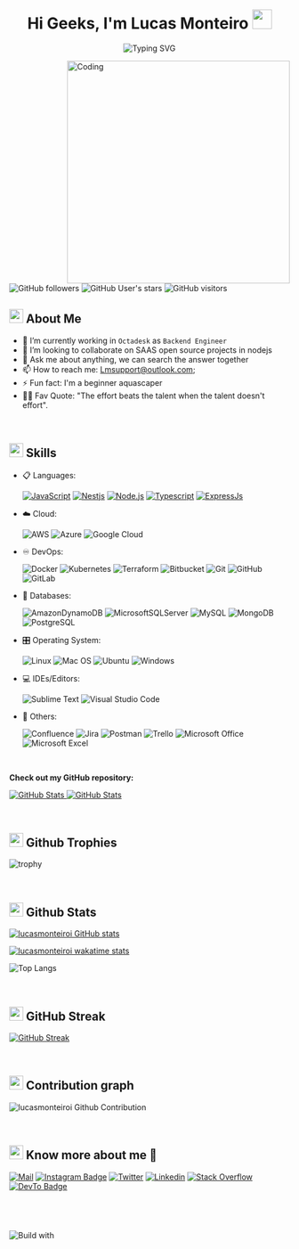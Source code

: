 <h1 align="center">Hi Geeks, I'm Lucas Monteiro <img src="https://media.giphy.com/media/hvRJCLFzcasrR4ia7z/giphy.gif" width="35"></h1>


<div align="center">
  
![Typing SVG](https://readme-typing-svg.herokuapp.com?font=ROBOT&size=25&color=39FF14&background=000000&center=true&vCenter=true&width=490&lines=%3E+Welcome+to+my+GitHub+profile...!)

</div>

<img align="right" alt="Coding" width="400" src="https://media.giphy.com/media/evEgbkGON3VJ2YrGjM/giphy.gif">

![GitHub followers](https://img.shields.io/github/followers/lucasmonteiroi?style=social) 
![GitHub User's stars](https://img.shields.io/github/stars/lucasmonteiroi?style=social) 
![GitHub visitors](https://visitor-badge.glitch.me/badge?page_id=lucasmonteiroi)


## <img src="https://c.tenor.com/NCRHhqkXrJYAAAAi/programmers-go-internet.gif" width="25">  <b>About Me</b>

- 🔭 I’m currently working in `Octadesk` as `Backend Engineer`
- 👯 I’m looking to collaborate on SAAS open source projects in nodejs
- 💬 Ask me about anything, we can search the answer together
- 📫 How to reach me: Lmsupport@outlook.com;
- ⚡ Fun fact: I'm a beginner aquascaper
- 💪🏼 Fav Quote: "The effort beats the talent when the talent doesn't effort".

<br>


## <img src="https://media2.giphy.com/media/QssGEmpkyEOhBCb7e1/giphy.gif?cid=ecf05e47a0n3gi1bfqntqmob8g9aid1oyj2wr3ds3mg700bl&rid=giphy.gif" width ="25"><b> Skills</b>

<p align="center">

- 📋 Languages:

    [![JavaScript](https://img.shields.io/badge/JavaScript-F7DF1E?style=for-the-badge&logo=javascript&logoColor=black)](https://developer.mozilla.org/pt-BR/docs/Web/JavaScript)
    [![Nestjs](https://img.shields.io/badge/Nestjs-000000?style=for-the-badge&logo=nestjs&logoColor=red)](https://nestjs.com/)
    [![Node.js](https://img.shields.io/badge/Node.js-43853D?style=for-the-badge&logo=node.js&logoColor=white)](https://nodejs.org/en/)
    [![Typescript](https://img.shields.io/badge/TypeScript-007ACC?style=for-the-badge&logo=typescript&logoColor=white)](https://www.typescriptlang.org/)
    [![ExpressJs](	https://img.shields.io/badge/Express.js-404D59?style=for-the-badge)](https://expressjs.com/)

- ☁️ Cloud:

    ![AWS](https://img.shields.io/badge/AWS-%23FF9900.svg?style=for-the-badge&logo=amazon-aws&logoColor=white)
    ![Azure](https://img.shields.io/badge/azure-%230072C6.svg?style=for-the-badge&logo=microsoftazure&logoColor=white)
    ![Google Cloud](https://img.shields.io/badge/GoogleCloud-%234285F4.svg?style=for-the-badge&logo=google-cloud&logoColor=white)
    
- ♾️ DevOps:

    ![Docker](https://img.shields.io/badge/docker-%230db7ed.svg?style=for-the-badge&logo=docker&logoColor=white)
    ![Kubernetes](https://img.shields.io/badge/kubernetes-%23326ce5.svg?style=for-the-badge&logo=kubernetes&logoColor=white)
    ![Terraform](https://img.shields.io/badge/terraform-%235835CC.svg?style=for-the-badge&logo=terraform&logoColor=white)
    ![Bitbucket](https://img.shields.io/badge/bitbucket-%230047B3.svg?style=for-the-badge&logo=bitbucket&logoColor=white)
    ![Git](https://img.shields.io/badge/git-%23F05033.svg?style=for-the-badge&logo=git&logoColor=white)
    ![GitHub](https://img.shields.io/badge/github-%23121011.svg?style=for-the-badge&logo=github&logoColor=white)
    ![GitLab](https://img.shields.io/badge/gitlab-%23181717.svg?style=for-the-badge&logo=gitlab&logoColor=white)
    
- 💾 Databases:

    ![AmazonDynamoDB](https://img.shields.io/badge/Amazon%20DynamoDB-4053D6?style=for-the-badge&logo=Amazon%20DynamoDB&logoColor=white) 
    ![MicrosoftSQLServer](https://img.shields.io/badge/Microsoft%20SQL%20Sever-CC2927?style=for-the-badge&logo=microsoft%20sql%20server&logoColor=white) 
    ![MySQL](https://img.shields.io/badge/mysql-%2300f.svg?style=for-the-badge&logo=mysql&logoColor=white)
    ![MongoDB](https://img.shields.io/badge/MongoDB-4EA94B?style=for-the-badge&logo=mongodb&logoColor=white)
    ![PostgreSQL](https://img.shields.io/badge/PostgreSQL-316192?style=for-the-badge&logo=postgresql&logoColor=white)
    
- 🎛️ Operating System:

    ![Linux](https://img.shields.io/badge/Linux-FCC624?style=for-the-badge&logo=linux&logoColor=black)
    ![Mac OS](https://img.shields.io/badge/mac%20os-000000?style=for-the-badge&logo=macos&logoColor=F0F0F0)
    ![Ubuntu](https://img.shields.io/badge/Ubuntu-E95420?style=for-the-badge&logo=ubuntu&logoColor=white)
    ![Windows](https://img.shields.io/badge/Windows-0078D6?style=for-the-badge&logo=windows&logoColor=white)
    
- 💻 IDEs/Editors:

    ![Sublime Text](https://img.shields.io/badge/sublime_text-%23575757.svg?style=for-the-badge&logo=sublime-text&logoColor=important)
    ![Visual Studio Code](https://img.shields.io/badge/Visual%20Studio%20Code-0078d7.svg?style=for-the-badge&logo=visual-studio-code&logoColor=white)
    
- 🥅 Others:

    ![Confluence](https://img.shields.io/badge/confluence-%23172BF4.svg?style=for-the-badge&logo=confluence&logoColor=white)
    ![Jira](https://img.shields.io/badge/jira-%230A0FFF.svg?style=for-the-badge&logo=jira&logoColor=white)
    ![Postman](https://img.shields.io/badge/Postman-FF6C37?logo=postman&logoColor=white&style=for-the-badge)
    ![Trello](https://img.shields.io/badge/Trello-%23026AA7.svg?style=for-the-badge&logo=Trello&logoColor=white)
    ![Microsoft Office](https://img.shields.io/badge/Microsoft_Office-D83B01?style=for-the-badge&logo=microsoft-office&logoColor=white)
    ![Microsoft Excel](https://img.shields.io/badge/Microsoft_Excel-217346?style=for-the-badge&logo=microsoft-excel&logoColor=white)
</p>
<br />

__Check out my GitHub repository:__

<div>
  <p>
    <a href="https://github.com/LucasMonteiroi/nestjs-backend-microservice.git">
      <img src="https://github-readme-stats.vercel.app/api/pin/?username=lucasmonteiroi&repo=nestjs-backend-microservice" alt="GitHub Stats" />
    </a>
    <a href="https://github.com/LucasMonteiroi/helpers.git">
      <img src="https://github-readme-stats.vercel.app/api/pin/?username=lucasmonteiroi&repo=helpers" alt="GitHub Stats" />
    </a>
  </p>
</div>
<br>

## <img src="https://media.giphy.com/media/jIRyzncqRWzM3GYaQm/giphy.gif" width="25"> <b>Github Trophies</b>

![trophy](https://github-profile-trophy.vercel.app/?username=lucasmonteiroi)

<br>

## <img src="https://media.giphy.com/media/iY8CRBdQXODJSCERIr/giphy.gif" width="25"> <b>Github Stats</b>

[![lucasmonteiroi GitHub stats](https://github-readme-stats.vercel.app/api?username=lucasmonteiroi&theme=tokyonight)](https://github.com/lucasmonteiroi/github-readme-stats) 

[![lucasmonteiroi wakatime stats](https://github-readme-stats.vercel.app/api/wakatime?username=lucasmonteiroi&theme=tokyonight)](https://github.com/lucasmonteiroi/github-readme-stats)

![Top Langs](https://github-profile-summary-cards.vercel.app/api/cards/profile-details?username=lucasmonteiroi&theme=tokyonight&hide_border=true)

<br>

## <img src="https://media.giphy.com/media/Mp5uJLEE9Ompq/giphy.gif" width="25"> <b>GitHub Streak</b>

[![GitHub Streak](https://github-readme-streak-stats.herokuapp.com/?user=lucasmonteiroi&theme=tokyonight&&fire=FF801F&currStreakNum=FFBE69&currStreakLabel=FFBE69)](https://git.io/streak-stats) 

<br>

## <img src="https://media.giphy.com/media/GhRjInY9JbKms/source.gif" width="25"> <b>Contribution graph</b>

![lucasmonteiroi Github Contribution](https://activity-graph.herokuapp.com/graph?username=lucasmonteiroi&theme=dracula)

<br>

## <img src="https://media.tenor.com/images/7e96d994f29b388f63f7aa77ff2bea78/tenor.gif" width="25"> <b> Know more about me 👋</b>


[![Mail](https://img.shields.io/badge/-Say%20Hi!-black?style=for-the-badge&logo=gmail)](mailto:rhoriah@gmail.com)
[![Instagram Badge](https://img.shields.io/badge/Instagram-black?style=for-the-badge&logo=instagram)](https://www.instagram.com/lucasmonteiroi/)
[![Twitter](https://img.shields.io/badge/-Twitter-black?style=for-the-badge&logo=twitter)](https://twitter.com/lucasmonteiroi)
[![Linkedin](https://img.shields.io/badge/-LinkedIn-black?style=for-the-badge&logo=Linkedin)](https://www.linkedin.com/in/lucasmonteiroinacio/)
[![Stack Overflow](https://img.shields.io/badge/-StackOverflow-black?style=for-the-badge&logo=StackOverflow)](https://stackoverflow.com/users/6562579/lucas-monteiro-in%c3%a1cio?tab=topactivity)
[![DevTo Badge](https://img.shields.io/badge/dev.to-0A0A0A?style=for-the-badge&logo=dev.to&logoColor=white)](https://dev.to/lucasmonteiroi/)

## &nbsp;
![Build with](http://ForTheBadge.com/images/badges/built-with-love.svg)&nbsp;
